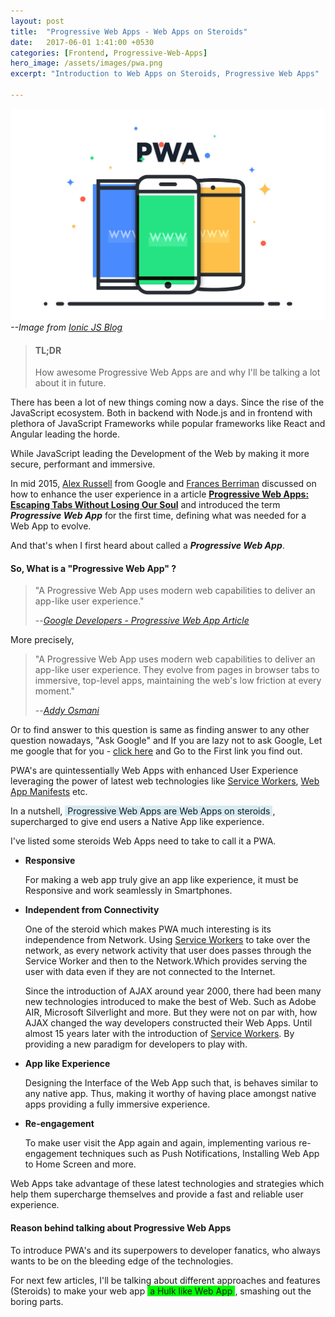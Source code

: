 ```yaml
---
layout: post
title:  "Progressive Web Apps - Web Apps on Steroids"
date:   2017-06-01 1:41:00 +0530
categories: [Frontend, Progressive-Web-Apps]
hero_image: /assets/images/pwa.png
excerpt: "Introduction to Web Apps on Steroids, Progressive Web Apps"

---
```


![Progressive Web App](/assets/images/pwa.png)
<cite >--Image from [Ionic JS Blog](http://blog.ionic.io/what-is-a-progressive-web-app/)</cite>


>#### TL;DR
>
>How awesome Progressive Web Apps are and why I'll be talking a lot about it in future.


There has been a lot of new things coming now a days. Since the rise of the JavaScript ecosystem. Both in backend with Node.js and in frontend with plethora of JavaScript Frameworks while popular frameworks like React and Angular leading the horde.

While JavaScript leading the Development of the Web by making it more secure, performant and immersive.

In mid 2015, [Alex Russell](https://github.com/slightlyoff) from Google and [Frances Berriman](https://github.com/phae) discussed on how to enhance the user experience in a article [ **Progressive Web Apps: Escaping Tabs Without Losing Our Soul**](https://infrequently.org/2015/06/progressive-apps-escaping-tabs-without-losing-our-soul/) and introduced the term ***Progressive Web App*** for the first time, defining what was needed for a Web App to evolve.

And that's when I first heard about called a ***Progressive Web App***.

#### So, What is a "Progressive Web App" ?

> "A Progressive Web App uses modern web capabilities to deliver an app-like user experience."
>
> --<cite>[Google Developers - Progressive Web App Article](https://developers.google.com/web/progressive-web-apps/?hl=en)</cite>

More precisely,

> "A Progressive Web App uses modern web capabilities to deliver an app-like user experience. They evolve from pages in browser tabs to immersive, top-level apps, maintaining the web's low friction at every moment."
>
> --<cite>[Addy Osmani](https://github.com/addyosmani)</cite>

Or to find answer to this question is same as finding answer to any other question nowadays, "Ask Google" and If you are lazy not to ask Google, Let me google that for you - [click here](http://letmegooglethat.com/?q=progressive+web+app+checklist) and Go to the First link you find out.


PWA's are quintessentially Web Apps with enhanced User Experience leveraging the power of latest web technologies like [Service Workers](https://developers.google.com/web/fundamentals/getting-started/primers/service-workers#what_is_a_service_worker), [Web App Manifests](https://developers.google.com/web/fundamentals/engage-and-retain/web-app-manifest/) etc.

In a nutshell, <span style="background-color: #d6ebf2">&nbsp;Progressive Web Apps are Web Apps on steroids </span>, supercharged to give end users a Native App like experience.

I've listed some steroids Web Apps need to take to call it a PWA. 

- **Responsive**

  For making a web app truly give an app like experience, it must be Responsive and work seamlessly in Smartphones.

- **Independent from Connectivity**

  One of the steroid which makes PWA much interesting is its independence from Network. Using ​[Service Workers](https://developers.google.com/web/fundamentals/getting-started/primers/service-workers#what_is_a_service_worker) to take over the network, as every network activity that user does passes through the Service Worker and then to the Network.Which provides serving the user with data even if they are not connected to the Internet.

  Since the introduction of AJAX around year 2000, there had been many new technologies introduced to make the best of Web. Such as Adobe AIR, Microsoft Silverlight and more. But they were not on par with, how AJAX changed the way developers constructed their Web Apps. Until almost 15 years later with the introduction of [Service Workers](https://developers.google.com/web/fundamentals/getting-started/primers/service-workers#what_is_a_service_worker). By providing a new paradigm for developers to play with.

- **App like Experience**

  Designing the Interface of the Web App such that, is behaves similar to any native app. Thus, making it worthy of having place amongst native apps providing a fully immersive experience. 

- **Re-engagement**

  To make user visit the App again and again, implementing various re-engagement techniques such as Push Notifications, Installing Web App to Home Screen and more.
 

Web Apps take advantage of these latest technologies and strategies which help them supercharge themselves and provide a fast and reliable user experience.

#### Reason behind talking about Progressive Web Apps

To introduce PWA's and its superpowers to developer fanatics, who always wants to be on the bleeding edge of the technologies.

For next few articles, I'll be talking about different approaches and features (Steroids) to make your web app <span style="background-color: #00FF00">&nbsp;a Hulk like Web App </span>, smashing out the boring parts.
